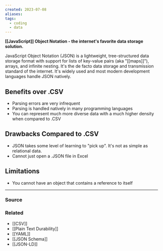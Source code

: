 ```yaml
---
created: 2023-07-08
aliases: 
tags:
  - coding
  - data
---
```

**[[JavaScript]] Object Notation - the internet's favorite data storage solution.**

JavaScript Object Notation (JSON) is a lightweight, tree-structured data storage format with support for lists of key-value pairs (aka "[[maps]]"), arrays, and infinite nesting. It's the de facto data storage and transmission standard of the internet. It's widely used and most modern development languages handle JSON natively. 

## Benefits over .CSV

- Parsing errors are very infrequent
- Parsing is handled natively in many programming languages
- You can represent much more diverse data with a much higher density when compared to .CSV

## Drawbacks Compared to .CSV

- JSON takes some level of learning to "pick up". It's not as simple as relational data.
- Cannot just open a .JSON file in Excel

## Limitations

- You cannot have an object that contains a reference to itself

---

### Source

### Related
- [[CSV]] 
- [[Plain Text Durability]] 
- [[YAML]] 
- [[JSON Schema]] 
- [[JSON-LD]]
